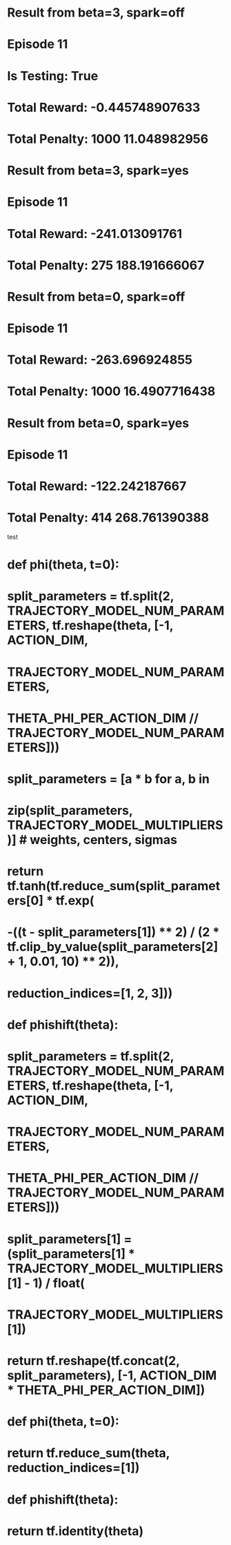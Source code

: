 # Result from beta=3, spark=off
# Episode 11
# Is Testing: True
# Total Reward:  -0.445748907633
# Total Penalty:  1000 11.048982956

# Result from beta=3, spark=yes
# Episode 11
# Total Reward:  -241.013091761
# Total Penalty:  275 188.191666067

# Result from beta=0, spark=off
# Episode 11
# Total Reward:  -263.696924855
# Total Penalty:  1000 16.4907716438

# Result from beta=0, spark=yes
# Episode 11
# Total Reward:  -122.242187667
# Total Penalty:  414 268.761390388

test


# def phi(theta, t=0):
#     split_parameters = tf.split(2, TRAJECTORY_MODEL_NUM_PARAMETERS, tf.reshape(theta, [-1, ACTION_DIM,
#                                                                                        TRAJECTORY_MODEL_NUM_PARAMETERS,
#                                                                                        THETA_PHI_PER_ACTION_DIM // TRAJECTORY_MODEL_NUM_PARAMETERS]))
#     split_parameters = [a * b for a, b in
#                         zip(split_parameters, TRAJECTORY_MODEL_MULTIPLIERS)]  # weights, centers, sigmas
#     return tf.tanh(tf.reduce_sum(split_parameters[0] * tf.exp(
#         -((t - split_parameters[1]) ** 2) / (2 * tf.clip_by_value(split_parameters[2] + 1, 0.01, 10) ** 2)),
#                                  reduction_indices=[1, 2, 3]))
#
# def phishift(theta):
#     split_parameters = tf.split(2, TRAJECTORY_MODEL_NUM_PARAMETERS, tf.reshape(theta, [-1, ACTION_DIM,
#                                                                                        TRAJECTORY_MODEL_NUM_PARAMETERS,
#                                                                                        THETA_PHI_PER_ACTION_DIM // TRAJECTORY_MODEL_NUM_PARAMETERS]))
#     split_parameters[1] = (split_parameters[1] * TRAJECTORY_MODEL_MULTIPLIERS[1] - 1) / float(
#         TRAJECTORY_MODEL_MULTIPLIERS[1])
#     return tf.reshape(tf.concat(2, split_parameters), [-1, ACTION_DIM * THETA_PHI_PER_ACTION_DIM])



# def phi(theta, t=0):
#     return tf.reduce_sum(theta, reduction_indices=[1])
#
#
# def phishift(theta):
#     return tf.identity(theta)